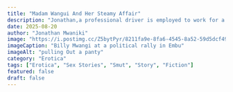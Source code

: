 ```yaml
---
title: "Madam Wangui And Her Steamy Affair"
description: "Jonathan,a professional driver is employed to work for a female member of parliament. The workspace becomes a take of steamy and risky affair."
date: 2025-08-20
author: "Jonathan Mwaniki"
image: "https://i.postimg.cc/Z5bytPyr/8211fa9e-8fa6-4545-8a52-59d5dcf49b63.jpg"
imageCaption: "Billy Mwangi at a political rally in Embu"
imageAlt: "pulling Out a panty"
category: "Erotica"
tags: ["Erotica", "Sex Stories", "Smut", "Story", "Fiction"]
featured: false
draft: false
---
```


